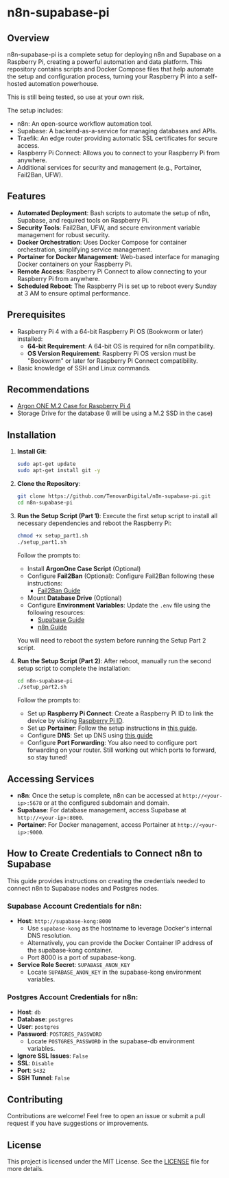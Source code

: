 # n8n-supabase-pi

## Overview

n8n-supabase-pi is a complete setup for deploying n8n and Supabase on a Raspberry Pi, creating a powerful automation and data platform. This repository contains scripts and Docker Compose files that help automate the setup and configuration process, turning your Raspberry Pi into a self-hosted automation powerhouse.

This is still being tested, so use at your own risk.

The setup includes:

- n8n: An open-source workflow automation tool.
- Supabase: A backend-as-a-service for managing databases and APIs.
- Traefik: An edge router providing automatic SSL certificates for secure access.
- Raspberry Pi Connect: Allows you to connect to your Raspberry Pi from anywhere.
- Additional services for security and management (e.g., Portainer, Fail2Ban, UFW).

## Features

- **Automated Deployment**: Bash scripts to automate the setup of n8n, Supabase, and required tools on Raspberry Pi.
- **Security Tools**: Fail2Ban, UFW, and secure environment variable management for robust security.
- **Docker Orchestration**: Uses Docker Compose for container orchestration, simplifying service management.
- **Portainer for Docker Management**: Web-based interface for managing Docker containers on your Raspberry Pi.
- **Remote Access**: Raspberry Pi Connect to allow connecting to your Raspberry Pi from anywhere.
- **Scheduled Reboot**: The Raspberry Pi is set up to reboot every Sunday at 3 AM to ensure optimal performance.

## Prerequisites

- Raspberry Pi 4 with a 64-bit Raspberry Pi OS (Bookworm or later) installed:
  - **64-bit Requirement**: A 64-bit OS is required for n8n compatibility.
  - **OS Version Requirement**: Raspberry Pi OS version must be "Bookworm" or later for Raspberry Pi Connect compatibility.
- Basic knowledge of SSH and Linux commands.

## Recommendations

- [Argon ONE M.2 Case for Raspberry Pi 4](https://argon40.com/products/argon-one-m-2-case-for-raspberry-pi-4?srsltid=AfmBOorKZf-7TrKTBIB6T3fUDcw28vrTysTmWWpj0O1wv9lGfZ5RDPMF)
- Storage Drive for the database (I will be using a M.2 SSD in the case)

## Installation

1. **Install Git**:

   ```sh
   sudo apt-get update
   sudo apt-get install git -y
   ```

2. **Clone the Repository**:

   ```sh
   git clone https://github.com/TenovanDigital/n8n-supabase-pi.git
   cd n8n-supabase-pi
   ```

3. **Run the Setup Script (Part 1)**:
   Execute the first setup script to install all necessary dependencies and reboot the Raspberry Pi:

   ```sh
   chmod +x setup_part1.sh
   ./setup_part1.sh
   ```

   Follow the prompts to:

   - Install **ArgonOne Case Script** (Optional)
   - Configure **Fail2Ban** (Optional): Configure Fail2Ban following these instructions:
      - [Fail2Ban Guide](https://pimylifeup.com/raspberry-pi-fail2ban/)
   - Mount **Database Drive** (Optional)
   - Configure **Environment Variables**: Update the `.env` file using the following resources:
      - [Supabase Guide](https://supabase.com/docs/guides/self-hosting/docker#securing-your-services/)
      - [n8n Guide](https://docs.n8n.io/hosting/installation/server-setups/docker-compose/#6-create-env-file)

   You will need to reboot the system before running the Setup Part 2 script.

4. **Run the Setup Script (Part 2)**:
   After reboot, manually run the second setup script to complete the installation:

   ```sh
   cd n8n-supabase-pi
   ./setup_part2.sh
   ```

   Follow the prompts to:

   - Set up **Raspberry Pi Connect**: Create a Raspberry Pi ID to link the device by visiting [Raspberry Pi ID](https://id.raspberrypi.com/).
   - Set up **Portainer**: Follow the setup instructions in [this guide](https://pimylifeup.com/raspberry-pi-portainer/).
   - Configure **DNS**: Set up DNS using [this guide](https://docs.n8n.io/hosting/installation/server-setups/docker-compose/#4-dns-setup)
   - Configure **Port Forwarding**: You also need to configure port forwarding on your router. Still working out which ports to forward, so stay tuned!

## Accessing Services

- **n8n**: Once the setup is complete, n8n can be accessed at `http://<your-ip>:5678` or at the configured subdomain and domain.
- **Supabase**: For database management, access Supabase at `http://<your-ip>:8000`.
- **Portainer**: For Docker management, access Portainer at `http://<your-ip>:9000`.

## How to Create Credentials to Connect n8n to Supabase

This guide provides instructions on creating the credentials needed to connect n8n to Supabase nodes and Postgres nodes.

### Supabase Account Credentials for n8n:
- **Host**: `http://supabase-kong:8000`
  - Use `supabase-kong` as the hostname to leverage Docker's internal DNS resolution.
  - Alternatively, you can provide the Docker Container IP address of the supabase-kong container.
  - Port 8000 is a port of supabase-kong.
- **Service Role Secret**: `SUPABASE_ANON_KEY`
  - Locate `SUPABASE_ANON_KEY` in the supabase-kong environment variables.

### Postgres Account Credentials for n8n:
- **Host**: `db`
- **Database**: `postgres`
- **User**: `postgres`
- **Password**: `POSTGRES_PASSWORD`
  - Locate `POSTGRES_PASSWORD` in the supabase-db environment variables.
- **Ignore SSL Issues**: `False`
- **SSL**: `Disable`
- **Port**: `5432`
- **SSH Tunnel**: `False`

## Contributing

Contributions are welcome! Feel free to open an issue or submit a pull request if you have suggestions or improvements.

## License

This project is licensed under the MIT License. See the [LICENSE](LICENSE) file for more details.
